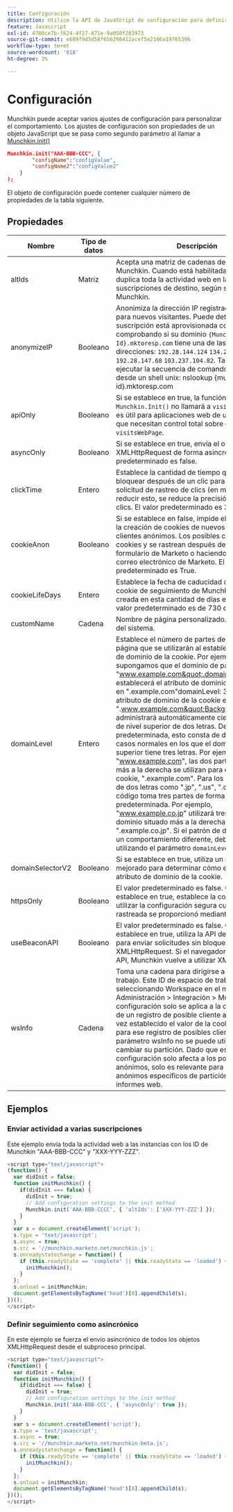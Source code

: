 ```yaml
---
title: Configuración
description: Utilice la API de JavaScript de configuración para definir los valores de configuración al utilizar Munchkin.
feature: Javascript
exl-id: 4700ce7b-f624-4f27-871e-9a050f203973
source-git-commit: e609f9d5d58f656298412acef5e2106a19765396
workflow-type: tm+mt
source-wordcount: '618'
ht-degree: 3%

---
```


# Configuración

Munchkin puede aceptar varios ajustes de configuración para personalizar el comportamiento. Los ajustes de configuración son propiedades de un objeto JavaScript que se pasa como segundo parámetro al llamar a [Munchkin.init()](lead-tracking.md#munchkin-behavior)

```json
Munchkin.init("AAA-BBB-CCC", {
        "configName":"configValue",
        "configName2":"configValue2"
    }
);
```

El objeto de configuración puede contener cualquier número de propiedades de la tabla siguiente.

## Propiedades

| Nombre | Tipo de datos | Descripción |
|---|---|---|
| altIds | Matriz | Acepta una matriz de cadenas de ID de Munchkin. Cuando está habilitada, esta opción duplica toda la actividad web en las suscripciones de destino, según su ID de Munchkin. |
| anonymizeIP | Booleano | Anonimiza la dirección IP registrada en Marketo para nuevos visitantes. Puede determinar si su suscripción está aprovisionada con Munchkin V2 comprobando si su dominio `{Munchkin-Id}.mktoresp.com` tiene una de las siguientes direcciones: `192.28.144.124` `134.213.193.62` `192.28.147.68` `103.237.104.82`. También puede ejecutar la secuencia de comandos siguiente desde un shell unix: nslookup {munchkin-id}.mktoresp.com | grep -E -c -e &quot;(192.28.144.124,134.213.193.62,192.28.147.68,103.237.104.82)&quot; Si el comando genera &#39;0&#39;, su suscripción no se aprovisiona con Munchkin V2; si genera 1 o más, entonces se aprovisiona. |
| apiOnly | Booleano | Si se establece en true, la función `Munchkin.Init()` no llamará a `visitsWebPage`. Esto es útil para aplicaciones web de una sola página que necesitan control total sobre cada evento de `visitsWebPage`. |
| asyncOnly | Booleano | Si se establece en true, envía el objeto XMLHttpRequest de forma asincrónica. El valor predeterminado es false. |
| clickTime | Entero | Establece la cantidad de tiempo que se debe bloquear después de un clic para permitir la solicitud de rastreo de clics (en milisegundos). Al reducir esto, se reduce la precisión del rastreo de clics. El valor predeterminado es 350 ms. |
| cookieAnon | Booleano | Si se establece en false, impide el seguimiento y la creación de cookies de nuevos posibles clientes anónimos. Los posibles clientes tienen cookies y se rastrean después de rellenar un formulario de Marketo o haciendo clic desde un correo electrónico de Marketo. El valor predeterminado es True. |
| cookieLifeDays | Entero | Establece la fecha de caducidad de cualquier cookie de seguimiento de Munchkin recién creada en esta cantidad de días en el futuro. El valor predeterminado es de 730 días (2 años). |
| customName | Cadena | Nombre de página personalizado. Solo para uso del sistema. |
| domainLevel | Entero | Establece el número de partes del dominio de la página que se utilizarán al establecer el atributo de dominio de la cookie. Por ejemplo, supongamos que el dominio de página actual es &quot;www.example.com&quot;.domainLevel: 2 establecerá el atributo de dominio de la cookie en &quot;.example.com&quot;domainLevel: 3 establecerá el atributo de dominio de la cookie en &quot;.www.example.com&quot;Background:Munchkin administrará automáticamente ciertos dominios de nivel superior de dos letras. De forma predeterminada, esto consta de dos partes en casos normales en los que el dominio de nivel superior tiene tres letras. Por ejemplo, &quot;www.example.com&quot;, las dos partes situadas más a la derecha se utilizan para configurar la cookie, &quot;.example.com&quot;. Para los códigos de país de dos letras como &quot;.jp&quot;, &quot;.us&quot;, &quot;.cn&quot; y &quot;.uk&quot;, el código toma tres partes de forma predeterminada. Por ejemplo, &quot;www.example.co.jp&quot; utilizará tres partes del dominio situado más a la derecha, &quot;.example.co.jp&quot;. Si el patrón de dominio requiere un comportamiento diferente, debe especificarse utilizando el parámetro `domainLevel`. |
| domainSelectorV2 | Booleano | Si se establece en true, utiliza un método mejorado para determinar cómo establecer el atributo de dominio de la cookie. |
| httpsOnly | Booleano | El valor predeterminado es false. Cuando se establece en true, establece la cookie para utilizar la configuración segura cuando la página rastreada se proporcionó mediante https. |
| useBeaconAPI | Booleano | El valor predeterminado es false. Cuando se establece en true, utiliza la API de señalización para enviar solicitudes sin bloqueo en lugar de XMLHttpRequest. Si el navegador no admite esta API, Munchkin vuelve a utilizar XMLHttpRequest. |
| wsInfo | Cadena | Toma una cadena para dirigirse a un espacio de trabajo. Este ID de espacio de trabajo se obtiene seleccionando Workspace en el menú Administración > Integración > Munchkin. Esta configuración solo se aplica a la creación inicial de un registro de posible cliente anónimo. Una vez establecido el valor de la cookie Munchkin para ese registro de posibles clientes, el parámetro wsInfo no se puede utilizar para cambiar su partición. Dado que esta configuración solo afecta a los posibles clientes anónimos, solo es relevante para los visitantes anónimos específicos de partición en los informes web. |

## Ejemplos

### Enviar actividad a varias suscripciones

Este ejemplo envía toda la actividad web a las instancias con los ID de Munchkin &quot;AAA-BBB-CCC&quot; y &quot;XXX-YYY-ZZZ&quot;.

```javascript
<script type="text/javascript">
(function() {
  var didInit = false;
  function initMunchkin() {
    if(didInit === false) {
      didInit = true;
      // Add configuration settings to the init method
      Munchkin.init('AAA-BBB-CCCC', { 'altIds': ['XXX-YYY-ZZZ'] });
    }
  }
  var s = document.createElement('script');
  s.type = 'text/javascript';
  s.async = true;
  s.src = '//munchkin.marketo.net/munchkin.js';
  s.onreadystatechange = function() {
    if (this.readyState == 'complete' || this.readyState == 'loaded') {
      initMunchkin();
    }
  };
  s.onload = initMunchkin;
  document.getElementsByTagName('head')[0].appendChild(s);
})();
</script>
```

### Definir seguimiento como asincrónico

En este ejemplo se fuerza el envío asincrónico de todos los objetos XMLHttpRequest desde el subproceso principal.

```javascript
<script type="text/javascript">
(function() {
  var didInit = false;
  function initMunchkin() {
    if(didInit === false) {
      didInit = true;
      // Add configuration settings to the init method
      Munchkin.init('AAA-BBB-CCC', { 'asyncOnly': true });
    }
  }
  var s = document.createElement('script');
  s.type = 'text/javascript';
  s.async = true;
  s.src = '//munchkin.marketo.net/munchkin-beta.js';
  s.onreadystatechange = function() {
    if (this.readyState == 'complete' || this.readyState == 'loaded') {
      initMunchkin();
    }
  };
  s.onload = initMunchkin;
  document.getElementsByTagName('head')[0].appendChild(s);
})();
</script>
```
